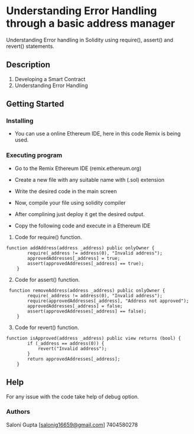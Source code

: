 # Understanding Error Handling through a basic address manager

Understanding Error handling in Solidity using require(), assert() and revert() statements.

## Description

1. Developing a Smart Contract
2. Understanding Error Handling

## Getting Started

### Installing

* You can use a online Ethereum IDE, here in this code Remix is being used.

### Executing program

* Go to the Remix Ethereum IDE (remix.ethereum.org)
* Create a new file with any suitable name with (.sol) extension
* Write the desired code in the main screen
* Now, compile your file using solidity compiler
* After complining just deploy it get the desired output.

* Copy the following code and execute in a Ethereum IDE
1. Code for require() function.
``` Solidity
function addAddress(address _address) public onlyOwner {
        require(_address != address(0), "Invalid address");
        approvedAddresses[_address] = true;
        assert(approvedAddresses[_address] == true);
    }
```

2. Code for assert() function.
``` Solidity
 function removeAddress(address _address) public onlyOwner {
        require(_address != address(0), "Invalid address");
        require(approvedAddresses[_address], "Address not approved");
        approvedAddresses[_address] = false;
        assert(approvedAddresses[_address] == false);
    }
```

3. Code for revert() function.
``` Solidity
function isApproved(address _address) public view returns (bool) {
        if (_address == address(0)) {
            revert("Invalid address");
        }
        return approvedAddresses[_address];
    }
```

## Help

For any issue with the code take help of debug option.

### Authors

Saloni Gupta
[salonig16659@gmail.com]
7404580278
